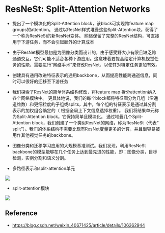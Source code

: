 # ResNeSt: Split-Attention Networks

- 提出了一个模块化的Split-Attention block，该block可实现跨feature map groups的attention。 通过以ResNet样式堆叠这些Split-Attention块，获得了一个称为ResNeSt的新ResNet变体。 网络保留了完整的ResNet结构，可直接用于下游任务，而不会引起额外的计算成本
- 由于ResNet模型最初是为图像分类而设计的，由于感受野大小有限且缺乏跨通道交互，它们可能不适合各种下游应用。这意味着要提高给定计算机视觉任务的性能，需要进行“网络手术”来修改ResNet，以使其对特定任务更加有效。
- 创建具有通用改进特征表示的通用backbone，从而提高性能跨通道信息，同时可以很好的迁移至下游任务
- 我们探索了ResNet的简单体系结构修改，将feature map 拆分attention纳入各个网络模块中。 更具体地说，我们的每个block都将特征图分为几组（沿通道维数）和更细粒度的子组或splits，其中，每个组的特征表示是通过其分割表示的加权组合确定的（ 根据全局上下文信息选择权重）。 我们将结果单元称为Split-Attention block，它保持简单且模块化。 通过堆叠几个Split-Attention block，我们创建了一个类似ResNet的网络，称为ResNeSt（代表“ split”）。我们的体系结构不需要比现有ResNet变量更多的计算，并且很容易被用作其他视觉任务的backbone。
- 图像分类和迁移学习应用的大规模基准测试。我们发现，利用ResNeSt backbone的模型能够在几个任务上达到最先进的性能，即：图像分类，目标检测，实例分割和语义分割。


- 多路径表示和split-attention单元

![](https://img-blog.csdnimg.cn/20200526194029230.png?x-oss-process=image/watermark,type_ZmFuZ3poZW5naGVpdGk,shadow_10,text_aHR0cHM6Ly9ibG9nLmNzZG4ubmV0L3dlaXhpbl80MDY3MTQyNQ==,size_16,color_FFFFFF,t_70)

- split-attention模块

![](https://img-blog.csdnimg.cn/20200526194913277.png?x-oss-process=image/watermark,type_ZmFuZ3poZW5naGVpdGk,shadow_10,text_aHR0cHM6Ly9ibG9nLmNzZG4ubmV0L3dlaXhpbl80MDY3MTQyNQ==,size_16,color_FFFFFF,t_70)


## Reference
- https://blog.csdn.net/weixin_40671425/article/details/106362944